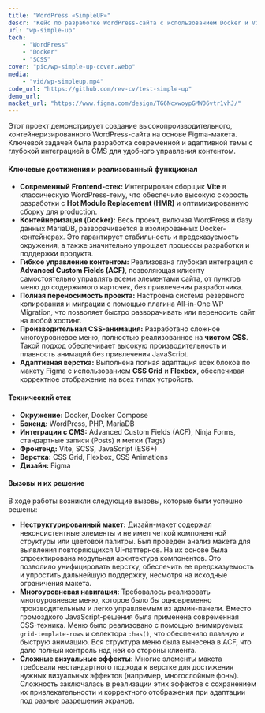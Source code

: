 ```yaml
---
title: "WordPress «SimpleUP»"
descr: "Кейс по разработке WordPress-сайта с использованием Docker и Vite. Реализована адаптивная верстка по макету Figma, многоуровневое меню на чистом CSS и гибкая система управления контентом на базе Secure Custom Fields (SCF)."
url: "wp-simple-up"
tech:
    - "WordPress"
    - "Docker"
    - "SCSS"
cover: "pic/wp-simple-up-cover.webp"
media:
    - "vid/wp-simpleup.mp4"
code_url: "https://github.com/rev-cv/test-simple-up"
demo_url:
macket_url: "https://www.figma.com/design/TG6NcxwoypGMW06vtr1vhJ/"
---
```


Этот проект демонстрирует создание высокопроизводительного, контейнеризированного WordPress-сайта на основе Figma-макета. Ключевой задачей была разработка современной и адаптивной темы с глубокой интеграцией в CMS для удобного управления контентом.

#### Ключевые достижения и реализованный функционал

- **Современный Frontend-стек:** Интегрирован сборщик **Vite** в классическую WordPress-тему, что обеспечило высокую скорость разработки с **Hot Module Replacement (HMR)** и оптимизированную сборку для production.
- **Контейнеризация (Docker):** Весь проект, включая WordPress и базу данных MariaDB, разворачивается в изолированных Docker-контейнерах. Это гарантирует стабильность и предсказуемость окружения, а также значительно упрощает процессы разработки и поддержки продукта.
- **Гибкое управление контентом:** Реализована глубокая интеграция с **Advanced Custom Fields (ACF)**, позволяющая клиенту самостоятельно управлять всеми элементами сайта, от пунктов меню до содержимого карточек, без привлечения разработчика.
- **Полная переносимость проекта:** Настроена система резервного копирования и миграции с помощью плагина All-in-One WP Migration, что позволяет быстро разворачивать или переносить сайт на любой хостинг.
- **Производительная CSS-анимация:** Разработано сложное многоуровневое меню, полностью реализованное на **чистом CSS**. Такой подход обеспечивает высокую производительность и плавность анимаций без привлечения JavaScript.
- **Адаптивная верстка:** Выполнена полная адаптация всех блоков по макету Figma с использованием **CSS Grid** и **Flexbox**, обеспечивая корректное отображение на всех типах устройств.

#### Технический стек

- **Окружение:** Docker, Docker Compose
- **Бэкенд:** WordPress, PHP, MariaDB
- **Интеграция с CMS:** Advanced Custom Fields (ACF), Ninja Forms, стандартные записи (Posts) и метки (Tags)
- **Фронтенд:** Vite, SCSS, JavaScript (ES6+)
- **Верстка:** CSS Grid, Flexbox, CSS Animations
- **Дизайн:** Figma

#### Вызовы и их решение

В ходе работы возникли следующие вызовы, которые были успешно решены:

- **Неструктурированный макет:** Дизайн-макет содержал неконсистентные элементы и не имел четкой компонентной структуры или цветовой палитры. Был проведен анализ макета для выявления повторяющихся UI-паттернов. На их основе была спроектирована модульная архитектура компонентов. Это позволило унифицировать верстку, обеспечить ее предсказуемость и упростить дальнейшую поддержку, несмотря на исходные ограничения макета.
- **Многоуровневая навигация:** Требовалось реализовать многоуровневое меню, которое было бы одновременно производительным и легко управляемым из админ-панели. Вместо громоздкого JavaScript-решения была применена современная CSS-техника. Меню было реализовано с помощью анимируемых `grid-template-rows` и селектора `:has()`, что обеспечило плавную и быструю анимацию. Вся структура меню была вынесена в ACF, что дало полный контроль над ней со стороны клиента.
- **Сложные визуальные эффекты:** Многие элементы макета требовали нестандартного подхода к верстке для достижения нужных визуальных эффектов (например, многослойные фоны). Сложность заключалась в реализации этих эффектов с сохранением их привлекательности и корректного отображения при адаптации под разные разрешения экранов.
